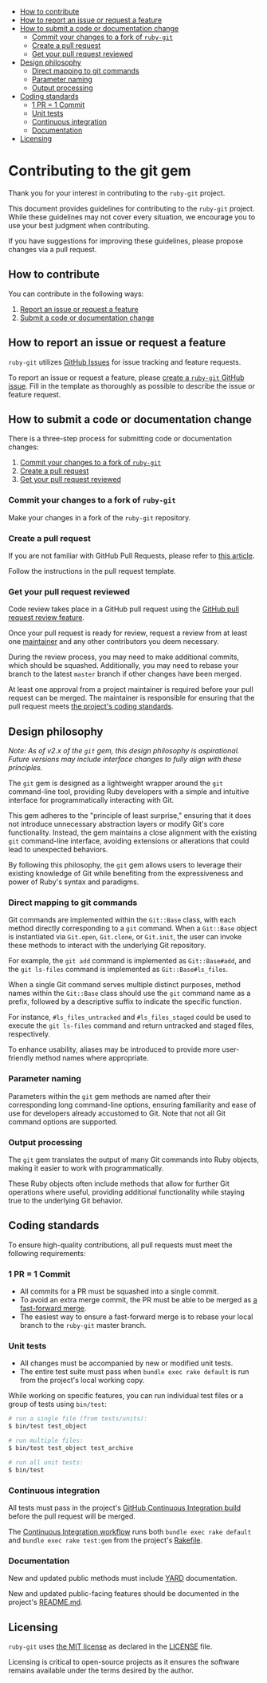 <!--
# @markup markdown
# @title How To Contribute
-->

* [How to contribute](#how-to-contribute)
* [How to report an issue or request a feature](#how-to-report-an-issue-or-request-a-feature)
* [How to submit a code or documentation change](#how-to-submit-a-code-or-documentation-change)
  * [Commit your changes to a fork of `ruby-git`](#commit-your-changes-to-a-fork-of-ruby-git)
  * [Create a pull request](#create-a-pull-request)
  * [Get your pull request reviewed](#get-your-pull-request-reviewed)
* [Design philosophy](#design-philosophy)
  * [Direct mapping to git commands](#direct-mapping-to-git-commands)
  * [Parameter naming](#parameter-naming)
  * [Output processing](#output-processing)
* [Coding standards](#coding-standards)
  * [1 PR = 1 Commit](#1-pr--1-commit)
  * [Unit tests](#unit-tests)
  * [Continuous integration](#continuous-integration)
  * [Documentation](#documentation)
* [Licensing](#licensing)


# Contributing to the git gem

Thank you for your interest in contributing to the `ruby-git` project.

This document provides guidelines for contributing to the `ruby-git` project. While
these guidelines may not cover every situation, we encourage you to use your best
judgment when contributing.

If you have suggestions for improving these guidelines, please propose changes via a
pull request.

## How to contribute

You can contribute in the following ways:

1. [Report an issue or request a
   feature](#how-to-report-an-issue-or-request-a-feature)
2. [Submit a code or documentation
   change](#how-to-submit-a-code-or-documentation-change)

## How to report an issue or request a feature

`ruby-git` utilizes [GitHub
Issues](https://help.github.com/en/github/managing-your-work-on-github/about-issues)
for issue tracking and feature requests.

To report an issue or request a feature, please [create a `ruby-git` GitHub
issue](https://github.com/ruby-git/ruby-git/issues/new). Fill in the template as
thoroughly as possible to describe the issue or feature request.

## How to submit a code or documentation change

There is a three-step process for submitting code or documentation changes:

1. [Commit your changes to a fork of
   `ruby-git`](#commit-your-changes-to-a-fork-of-ruby-git)
2. [Create a pull request](#create-a-pull-request)
3. [Get your pull request reviewed](#get-your-pull-request-reviewed)

### Commit your changes to a fork of `ruby-git`

Make your changes in a fork of the `ruby-git` repository.

### Create a pull request

If you are not familiar with GitHub Pull Requests, please refer to [this
article](https://help.github.com/articles/about-pull-requests/).

Follow the instructions in the pull request template.

### Get your pull request reviewed

Code review takes place in a GitHub pull request using the [GitHub pull request
review
feature](https://help.github.com/en/github/collaborating-with-issues-and-pull-requests/about-pull-request-reviews).

Once your pull request is ready for review, request a review from at least one
[maintainer](MAINTAINERS.md) and any other contributors you deem necessary.

During the review process, you may need to make additional commits, which should be
squashed. Additionally, you may need to rebase your branch to the latest `master`
branch if other changes have been merged.

At least one approval from a project maintainer is required before your pull request
can be merged. The maintainer is responsible for ensuring that the pull request meets
[the project's coding standards](#coding-standards).

## Design philosophy

*Note: As of v2.x of the `git` gem, this design philosophy is aspirational. Future
versions may include interface changes to fully align with these principles.*

The `git` gem is designed as a lightweight wrapper around the `git` command-line
tool, providing Ruby developers with a simple and intuitive interface for
programmatically interacting with Git.

This gem adheres to the "principle of least surprise," ensuring that it does not
introduce unnecessary abstraction layers or modify Git's core functionality. Instead,
the gem maintains a close alignment with the existing `git` command-line interface,
avoiding extensions or alterations that could lead to unexpected behaviors.

By following this philosophy, the `git` gem allows users to leverage their existing
knowledge of Git while benefiting from the expressiveness and power of Ruby's syntax
and paradigms.

### Direct mapping to git commands

Git commands are implemented within the `Git::Base` class, with each method directly
corresponding to a `git` command. When a `Git::Base` object is instantiated via
`Git.open`, `Git.clone`, or `Git.init`, the user can invoke these methods to interact
with the underlying Git repository.

For example, the `git add` command is implemented as `Git::Base#add`, and the `git
ls-files` command is implemented as `Git::Base#ls_files`.

When a single Git command serves multiple distinct purposes, method names within the
`Git::Base` class should use the `git` command name as a prefix, followed by a
descriptive suffix to indicate the specific function.

For instance, `#ls_files_untracked` and `#ls_files_staged` could be used to execute
the `git ls-files` command and return untracked and staged files, respectively.

To enhance usability, aliases may be introduced to provide more user-friendly method
names where appropriate.

### Parameter naming

Parameters within the `git` gem methods are named after their corresponding long
command-line options, ensuring familiarity and ease of use for developers already
accustomed to Git. Note that not all Git command options are supported.

### Output processing

The `git` gem translates the output of many Git commands into Ruby objects, making it
easier to work with programmatically.

These Ruby objects often include methods that allow for further Git operations where
useful, providing additional functionality while staying true to the underlying Git
behavior.

## Coding standards

To ensure high-quality contributions, all pull requests must meet the following
requirements:

### 1 PR = 1 Commit

* All commits for a PR must be squashed into a single commit.
* To avoid an extra merge commit, the PR must be able to be merged as [a fast-forward
  merge](https://git-scm.com/book/en/v2/Git-Branching-Basic-Branching-and-Merging).
* The easiest way to ensure a fast-forward merge is to rebase your local branch to
  the `ruby-git` master branch.

### Unit tests

* All changes must be accompanied by new or modified unit tests.
* The entire test suite must pass when `bundle exec rake default` is run from the
  project's local working copy.

While working on specific features, you can run individual test files or a group of
tests using `bin/test`:

```bash
# run a single file (from tests/units):
$ bin/test test_object

# run multiple files:
$ bin/test test_object test_archive

# run all unit tests:
$ bin/test
```

### Continuous integration

All tests must pass in the project's [GitHub Continuous Integration build](https://github.com/ruby-git/ruby-git/actions?query=workflow%3ACI) before the pull request will be merged.

The [Continuous Integration workflow](https://github.com/ruby-git/ruby-git/blob/master/.github/workflows/continuous_integration.yml) runs both `bundle exec rake default` and `bundle exec rake test:gem` from the project's [Rakefile](https://github.com/ruby-git/ruby-git/blob/master/Rakefile).

### Documentation

New and updated public methods must include [YARD](https://yardoc.org/) documentation.

New and updated public-facing features should be documented in the project's [README.md](README.md).

## Licensing

`ruby-git` uses [the MIT license](https://choosealicense.com/licenses/mit/) as declared in the [LICENSE](LICENSE) file.

Licensing is critical to open-source projects as it ensures the software remains available under the terms desired by the author.